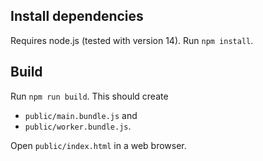 ## Install dependencies

Requires node.js (tested with version 14). Run `npm install`.

## Build

Run `npm run build`.
This should create 
 - `public/main.bundle.js` and
 - `public/worker.bundle.js`.

Open `public/index.html` in a web browser.
